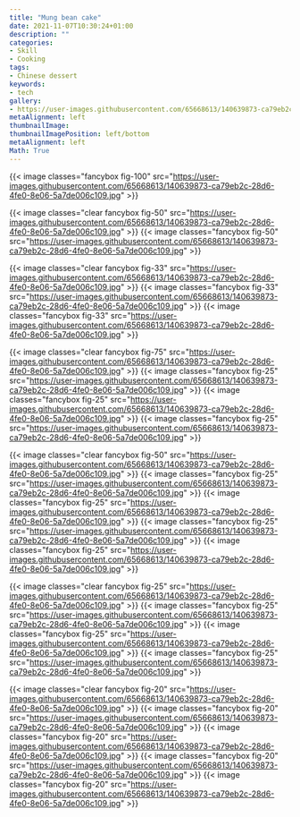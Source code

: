 ```yaml
---
title: "Mung bean cake"
date: 2021-11-07T10:30:24+01:00
description: ""
categories:
- Skill
- Cooking
tags:
- Chinese dessert
keywords:
- tech
gallery:
- https://user-images.githubusercontent.com/65668613/140639873-ca79eb2c-28d6-4fe0-8e06-5a7de006c109.jpg
metaAlignment: left
thumbnailImage:
thumbnailImagePosition: left/bottom
metaAlignment: left
Math: True
---
```

{{< image classes="fancybox fig-100" src="https://user-images.githubusercontent.com/65668613/140639873-ca79eb2c-28d6-4fe0-8e06-5a7de006c109.jpg" >}}


{{< image classes="clear fancybox fig-50" src="https://user-images.githubusercontent.com/65668613/140639873-ca79eb2c-28d6-4fe0-8e06-5a7de006c109.jpg" >}}
{{< image classes="fancybox fig-50" src="https://user-images.githubusercontent.com/65668613/140639873-ca79eb2c-28d6-4fe0-8e06-5a7de006c109.jpg" >}}

{{< image classes="clear fancybox fig-33" src="https://user-images.githubusercontent.com/65668613/140639873-ca79eb2c-28d6-4fe0-8e06-5a7de006c109.jpg" >}}
{{< image classes="fancybox fig-33" src="https://user-images.githubusercontent.com/65668613/140639873-ca79eb2c-28d6-4fe0-8e06-5a7de006c109.jpg" >}}
{{< image classes="fancybox fig-33" src="https://user-images.githubusercontent.com/65668613/140639873-ca79eb2c-28d6-4fe0-8e06-5a7de006c109.jpg" >}}

{{< image classes="clear fancybox fig-75" src="https://user-images.githubusercontent.com/65668613/140639873-ca79eb2c-28d6-4fe0-8e06-5a7de006c109.jpg" >}}
{{< image classes="fancybox fig-25" src="https://user-images.githubusercontent.com/65668613/140639873-ca79eb2c-28d6-4fe0-8e06-5a7de006c109.jpg" >}}
{{< image classes="fancybox fig-25" src="https://user-images.githubusercontent.com/65668613/140639873-ca79eb2c-28d6-4fe0-8e06-5a7de006c109.jpg" >}}
{{< image classes="fancybox fig-25" src="https://user-images.githubusercontent.com/65668613/140639873-ca79eb2c-28d6-4fe0-8e06-5a7de006c109.jpg" >}}

{{< image classes="clear fancybox fig-50" src="https://user-images.githubusercontent.com/65668613/140639873-ca79eb2c-28d6-4fe0-8e06-5a7de006c109.jpg" >}}
{{< image classes="fancybox fig-25" src="https://user-images.githubusercontent.com/65668613/140639873-ca79eb2c-28d6-4fe0-8e06-5a7de006c109.jpg" >}}
{{< image classes="fancybox fig-25" src="https://user-images.githubusercontent.com/65668613/140639873-ca79eb2c-28d6-4fe0-8e06-5a7de006c109.jpg" >}}
{{< image classes="fancybox fig-25" src="https://user-images.githubusercontent.com/65668613/140639873-ca79eb2c-28d6-4fe0-8e06-5a7de006c109.jpg" >}}
{{< image classes="fancybox fig-25" src="https://user-images.githubusercontent.com/65668613/140639873-ca79eb2c-28d6-4fe0-8e06-5a7de006c109.jpg" >}}

{{< image classes="clear fancybox fig-25" src="https://user-images.githubusercontent.com/65668613/140639873-ca79eb2c-28d6-4fe0-8e06-5a7de006c109.jpg" >}}
{{< image classes="fancybox fig-25" src="https://user-images.githubusercontent.com/65668613/140639873-ca79eb2c-28d6-4fe0-8e06-5a7de006c109.jpg" >}}
{{< image classes="fancybox fig-25" src="https://user-images.githubusercontent.com/65668613/140639873-ca79eb2c-28d6-4fe0-8e06-5a7de006c109.jpg" >}}
{{< image classes="fancybox fig-25" src="https://user-images.githubusercontent.com/65668613/140639873-ca79eb2c-28d6-4fe0-8e06-5a7de006c109.jpg" >}}

{{< image classes="clear fancybox fig-20" src="https://user-images.githubusercontent.com/65668613/140639873-ca79eb2c-28d6-4fe0-8e06-5a7de006c109.jpg" >}}
{{< image classes="fancybox fig-20" src="https://user-images.githubusercontent.com/65668613/140639873-ca79eb2c-28d6-4fe0-8e06-5a7de006c109.jpg" >}}
{{< image classes="fancybox fig-20" src="https://user-images.githubusercontent.com/65668613/140639873-ca79eb2c-28d6-4fe0-8e06-5a7de006c109.jpg" >}}
{{< image classes="fancybox fig-20" src="https://user-images.githubusercontent.com/65668613/140639873-ca79eb2c-28d6-4fe0-8e06-5a7de006c109.jpg" >}}
{{< image classes="fancybox fig-20" src="https://user-images.githubusercontent.com/65668613/140639873-ca79eb2c-28d6-4fe0-8e06-5a7de006c109.jpg" >}}
